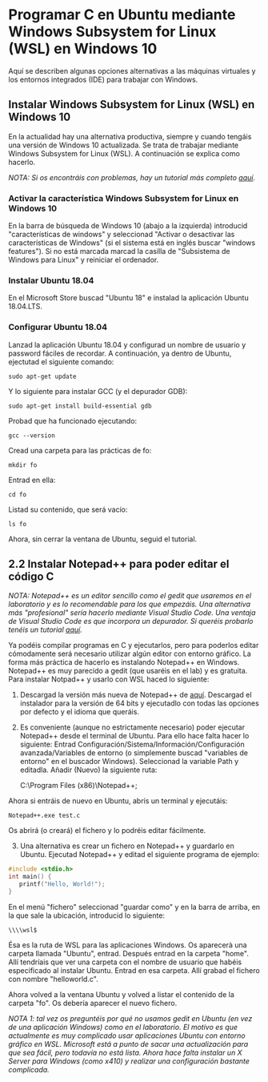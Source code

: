 # Programar C en Ubuntu mediante Windows Subsystem for Linux (WSL) en Windows 10

Aquí se describen algunas opciones alternativas a las máquinas virtuales y los entornos integrados (IDE) para trabajar con Windows. 

## Instalar Windows Subsystem for Linux (WSL) en Windows 10

En la actualidad hay una alternativa productiva, siempre y cuando tengáis una versión de Windows 10 actualizada. Se trata de trabajar mediante Windows Subsystem for Linux (WSL). A continuación se explica como hacerlo.

*NOTA: Si os encontráis con problemas, hay un tutorial más completo [aquí](https://wiki.ubuntu.com/WSL).*

### Activar la característica Windows Subsystem for Linux en Windows 10

En la barra de búsqueda de Windows 10 (abajo a la izquierda) introducid "características de windows" y seleccionad "Activar o desactivar las características de Windows" (si el sistema está en inglés buscar "windows features"). Si no está marcada marcad la casilla de "Subsistema de Windows para Linux" y reiniciar el ordenador. 

### Instalar Ubuntu 18.04

En el Microsoft Store buscad "Ubuntu 18" e instalad la aplicación Ubuntu 18.04.LTS. 

### Configurar Ubuntu 18.04

Lanzad la aplicación Ubuntu 18.04 y configurad un nombre de usuario y password fáciles de recordar. A continuación, ya dentro de Ubuntu, ejectutad el siguiente comando:

	sudo apt-get update

Y lo siguiente para instalar GCC (y el depurador GDB):

	sudo apt-get install build-essential gdb

Probad que ha funcionado ejecutando:

	gcc --version

Cread una carpeta para las prácticas de fo:

	mkdir fo

Entrad en ella:

	cd fo

Listad su contenido, que será vacío:

	ls fo

Ahora, sin cerrar la ventana de Ubuntu, seguid el tutorial.

## 2.2 Instalar Notepad++ para poder editar el código C

*NOTA: Notepad++ es un editor sencillo como el gedit que usaremos en el laboratorio y es lo recomendable para los que empezáis. Una alternativa más "profesional" sería hacerlo mediante Visual Studio Code. Una ventaja de Visual Studio Code es que incorpora un depurador. Si queréis probarlo tenéis un tutorial [aquí](programar_gcc_en_windows_con_WSL_y_vscode.md).*

Ya podéis compilar programas en C y ejecutarlos, pero para poderlos editar cómodamente será necesario utilizar algún editor con entorno gráfico. La forma más práctica de hacerlo es instalando Notepad++ en Windows. Notepad++ es muy parecido a gedit (que usaréis en el lab) y es gratuita. Para instalar Notpad++ y usarlo con WSL haced lo siguiente:

1. Descargad la versión más nueva de Notepad++ de [aquí](https://notepad-plus-plus.org/downloads/). Descargad el instalador para la versión de 64 bits y ejecutadlo con todas las opciones por defecto y el idioma que queráis.

2. Es conveniente (aunque no estrictamente necesario) poder ejecutar Notepad++ desde el terminal de Ubuntu. Para ello hace falta hacer lo siguiente: Entrad Configuración/Sistema/Información/Configuración avanzada/Variables de entorno (o simplemente buscad "variables de entorno" en el buscador Windows). Seleccionad la variable Path y editadla. Añadir (Nuevo) la siguiente ruta:

	C:\Program Files (x86)\Notepad++;

Ahora si entráis de nuevo en Ubuntu, abrís un terminal y ejecutáis:

	Notepad++.exe test.c 

Os abrirá (o creará) el fichero y lo podréis editar fácilmente.

3. Una alternativa es crear un fichero en Notepad++ y guardarlo en Ubuntu. Ejecutad Notepad++ y editad el siguiente programa de ejemplo:

```c
#include <stdio.h>
int main() {
   printf("Hello, World!");
}
```

En el menú "fichero" seleccionad "guardar como" y en la barra de arriba, en la que sale la ubicación, introducid lo siguiente:

	\\\\wsl$

Ésa es la ruta de WSL para las aplicaciones Windows. Os aparecerà una carpeta llamada "Ubuntu", entrad. Después entrad en la carpeta "home". Allí tendríais que ver una carpeta con el nombre de usuario que habéis especificado al instalar Ubuntu. Entrad en esa carpeta. Allí grabad el fichero con nombre "helloworld.c".

Ahora volved a la ventana Ubuntu y volved a listar el contenido de la carpeta "fo". Os debería aparecer el nuevo fichero.

*NOTA 1: tal vez os preguntéis por qué no usamos gedit en Ubuntu (en vez de una aplicación Windows) como en el laboratorio. El motivo es que actualmente es muy complicado usar aplicaciones Ubuntu con entorno gráfico en WSL. Microsoft está a punto de sacar una actualización para que sea fácil, pero todavía no está lista. Ahora hace falta instalar un X Server para Windows (como x410) y realizar una configuración bastante complicada.*
